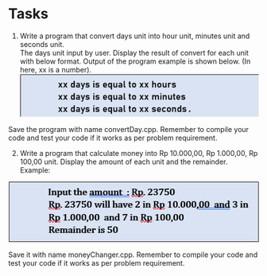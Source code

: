 # Tasks
1.	Write a program that convert days unit into hour unit, minutes unit and seconds unit.  
The days unit input by user. Display the result of convert for each unit with below format. Output of the program example is shown below. (In here, xx is a number). 
![](T1.png)

Save the program with name convertDay.cpp. Remember to compile your code and test your code if it works as per problem requirement.

2. Write a program that calculate money into Rp 10.000,00, Rp 1.000,00, Rp 100,00 unit. Display the amount of each unit and the remainder.  Example:

![](T2.png)

Save it with name moneyChanger.cpp.
Remember to compile your code and test your code if it works as per problem requirement.
